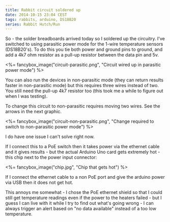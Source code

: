 ```yaml
---
title: Rabbit circuit soldered up
date: 2014-10-15 23:04 CEST
tags: rabbits, arduino, DS18B20
series: Rabbit Hutch/Run
---
```


So - the solder breadboards arrived today so I soldered up the circuitry. I've switched to using parasitic power mode for
the 1-wire temperature sensors (DS18B20's). To do this you tie both power and ground pins to ground, and add a 4k7 ohm resistor
as a pull-up resistor between the data pin and 5v.

<%= fancybox_image("circuit-parasitic.png", "Circuit wired up in parasitic power mode") %>

You can also run the devices in non-parasitic mode (they can return results faster in non-parasitic mode) but this requires three
wires instead of two. You still need the pull-up 4k7 resistor too (this took me a while to figure out when I was testing).

To change this circuit to non-parasitic requires moving two wires. See the arrows in the next graphic.

<%= fancybox_image("circuit-non-parasitic.png", "Change required to switch to non-parasitic power mode") %>

I do have one issue I can't solve right now.

If I connect this to a PoE switch then it takes power via the ethernet cable and it gives results - but the actual Arduino
Uno card gets extremely hot - this chip next to the power input connector:

<%= fancybox_image("chip.jpg", "Chip that gets hot") %>

If I connect the ethernet cable to a non PoE port and give the arduino power via USB then it does not get hot.

This annoys me somewhat - I chose the PoE ethernet shield so that I could still get temperature readings even if the
power to the heaters failed - but I guess I can live with it while I try to find out what's going wrong - I can always
trigger an alert based on "no data available" instead of a too low temperature.